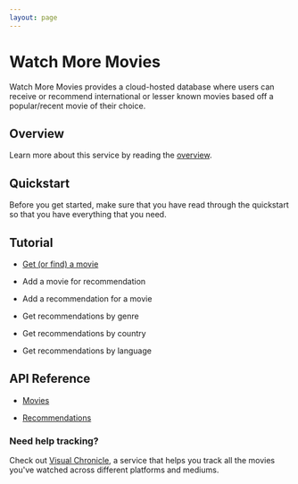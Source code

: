 ```yaml
---
layout: page
---
```


# Watch More Movies

Watch More Movies provides a cloud-hosted database where users can receive or recommend international or lesser known movies based off a popular/recent movie of their choice.

## Overview

Learn more about this service by reading the [overview](overview.md).

## Quickstart

Before you get started, make sure that you have read through the quickstart so that you have everything that you need.

## Tutorial

* [Get (or find) a movie](tutorials/get_a_movie.md)

* Add a movie for recommendation

* Add a recommendation for a movie

* Get recommendations by genre

* Get recommendations by country

* Get recommendations by language

## API Reference

* [Movies](api/movies)

* [Recommendations](api/recommendations.md)

### Need help tracking?

Check out [Visual Chronicle](https://conjaytech.github.io/visual-chronicle/), a service that helps you track all the movies you've watched across different platforms and mediums.
